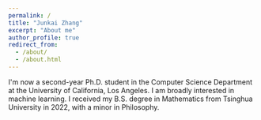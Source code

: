 ```yaml
---
permalink: /
title: "Junkai Zhang"
excerpt: "About me"
author_profile: true
redirect_from: 
  - /about/
  - /about.html
---
```


I'm now a second-year Ph.D. student in the Computer Science Department at the University of California, Los Angeles. I am broadly interested in machine learning. I received my B.S. degree in Mathematics from Tsinghua University in 2022, with a minor in Philosophy.
